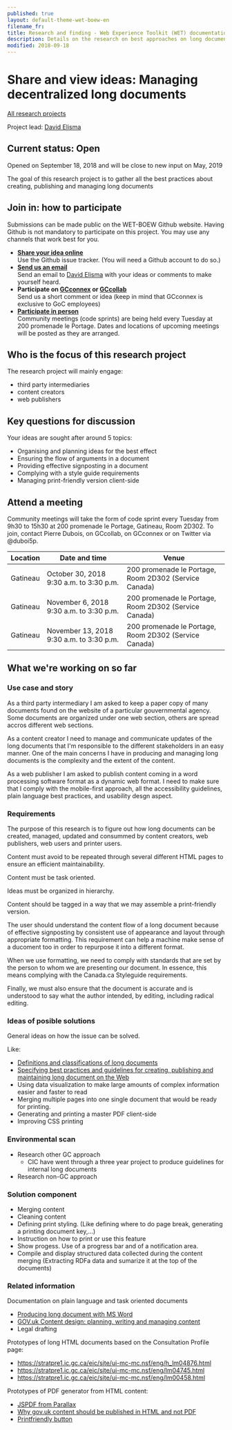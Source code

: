 ```yaml
---
published: true
layout: default-theme-wet-boew-en
filename_fr:
title: Research and finding - Web Experience Toolkit (WET) documentation
description: Details on the research on best approaches on long documents 
modified: 2018-09-18
---
```


# Share and view ideas: Managing decentralized long documents
[All research projects](../../research-en.html)

Project lead: [David Elisma](mailto:david.elisma@canada.ca?subject=Long%20document%20research%20project)

## Current status: Open
Opened on September 18, 2018 and will be close to new input on May, 2019

The goal of this research project is to gather all the best practices about creating, publishing and managing long documents

## Join in: how to participate
Submissions can be made public on the WET-BOEW Github website. Having Github is not mandatory to participate on this project. You may use any channels that work best for you.

*   **[Share your idea online](https://github.com/delisma/wet-boew-documentation/issues/new)**  
    Use the Github issue tracker. (You will need a Github account to do so.)
*   **[Send us an email](mailto:david.elisma@canada.ca?subject=Long%20document%20research%20project)**  
    Send an email to [David Elisma](mailto:david.elisma@canada.ca?subject=Long%20document%20research%20project) with your ideas or comments to make yourself heard.
*   **Participate on [GCconnex](https://gcconnex.gc.ca/) or [GCcollab](https://gccollab.ca/groups/profile/199780/encollaborating-on-the-web-experience-toolkitfr)**  
    Send us a short comment or idea (keep in mind that GCconnex is exclusive to GoC employees)
*   **[Participate in person](http://wet-boew.github.io/wet-boew/docs/start-en.html#wet-boew-code-sprint)**  
    Community meetings (code sprints) are being held every Tuesday at 200 promenade le Portage. Dates and locations of upcoming meetings will be posted as they are arranged.

## Who is the focus of this research project
The research project will mainly engage:
* third party intermediaries
* content creators
* web publishers

## Key questions for discussion
Your ideas are sought after around 5 topics:
* Organising and planning ideas for the best effect
* Ensuring the flow of arguments in a document
* Providing effective signposting in a document
* Complying with a style guide requirements
* Managing print-friendly version client-side

## Attend a meeting
Community meetings will take the form of code sprint every Tuesday from 9h30 to 15h30 at 200 promenade le Portage, Gatineau, Room 2D302. To join, contact Pierre Dubois, on GCcollab, on GCconnex or on Twitter via @duboi5p.

<table class="table table-bordered">
    <thead>
        <tr>
            <th>Location</th>
            <th>Date and time</th>
            <th>Venue</th>
        </tr>
    </thead>
    <tbody>
        <tr>
            <td>Gatineau</td>
            <td>October 30, 2018 9:30 a.m. to 3:30 p.m.</td>
            <td>200 promenade le Portage, Room 2D302 (Service Canada)</td>
        </tr>
        <tr>
            <td>Gatineau</td>
            <td>November 6, 2018 9:30 a.m. to 3:30 p.m.</td>
            <td>200 promenade le Portage, Room 2D302 (Service Canada)</td>
        </tr>
        <tr>
            <td>Gatineau</td>
            <td>November 13, 2018 9:30 a.m. to 3:30 p.m.</td>
            <td>200 promenade le Portage, Room 2D302 (Service Canada)</td>
        </tr>
    </tbody>
</table>

## What we're working on so far
### Use case and story

As a third party intermediary I am asked to keep a paper copy of many documents found on the website of a particular gouvernmental agency. Some documents are organized under one web section, others are spread accros different web sections.

As a content creator I need to manage and communicate updates of the long documents that I'm responsible to the different stakeholders in an easy manner. One of the main concerns I have in producing and managing long documents is the complexity and the extent of the content.

As a web publisher I am asked to publish content coming in a word processing software format as a dynamic web format. I need to make sure that I comply with the mobile-first approach, all the accessibility guidelines, plain language best practices, and usability desgn aspect.

### Requirements

The purpose of this research is to figure out how long documents can be created, managed, updated and consummed by content creators, web publishers, web users and printer users.

Content must avoid to be repeated through several different HTML pages to ensure an efficient maintainability.

Content must be task oriented.

Ideas must be organized in hierarchy.

Content should be tagged in a way that we may assemble a print-friendly version.

The user should understand the content flow of a long document because of effective signposting by consistent use of appearance and layout through appropriate formatting. This requirement can help a machine make sense of a ducoment too in order to repurpose it into a different format.

When we use formatting, we need to comply with standards that are set by the person to whom we are presenting our document. In essence, this means complying with the Canada.ca Styleguide requirements.

Finally, we must also ensure that the document is accurate and is understood to say what the author intended, by editing, including radical editing.

### Ideas of posible solutions

General ideas on how the issue can be solved.

Like:
* [Definitions and classifications of long documents](2018-assets/2018-12-long-documents/2018-12-long-document-classes.html)
* [Specifying best practices and guidelines for creating, publishing and maintaining long document on the Web](2018-assets/2018-12-long-documents/2018-12-long-document-profile-page.html)
* Using data visualization to make large amounts of complex information easier and faster to read 
* Merging multiple pages into one single document that would be ready for printing.
* Generating and printing a master PDF client-side
* Improving CSS printing

### Environmental scan

* Research other GC approach
  * CIC have went through a three year project to produce guidelines for internal long documents
* Research non-GC approach

### Solution component

* Merging content
* Cleaning content
* Defining print styling. (Like defining where to do page break, generating a printing document key,...)
* Instruction on how to print or use this feature
* Show progess. Use of a progress bar and of a notification area.
* Compile and display structured data collected during the content merging (Extracting RDFa data and sumarize it at the top of the documents)

### Related information
Documentation on plain language and task oriented documents
* [Producing long document with MS Word](https://www.le.ac.uk/oerresources/psychology/largedocs/page_01.htm)
* [GOV.uk Content design: planning, writing and managing content](https://www.gov.uk/guidance/content-design)
* Legal drafting

Prototypes of long HTML documents based on the Consultation Profile page:
* https://stratpre1.ic.gc.ca/eic/site/ui-mc-mc.nsf/eng/h_lm04876.html
* https://stratpre1.ic.gc.ca/eic/site/ui-mc-mc.nsf/eng/lm04745.html
* https://stratpre1.ic.gc.ca/eic/site/ui-mc-mc.nsf/eng/lm00458.html

Prototypes of PDF generator from HTML content:
* [JSPDF from Parallax](https://parall.ax/products/jspdf)
* [Why gov.uk content should be published in HTML and not PDF](https://gds.blog.gov.uk/2018/07/16/why-gov-uk-content-should-be-published-in-html-and-not-pdf/)
* [Printfriendly button](https://www.printfriendly.com/button)
